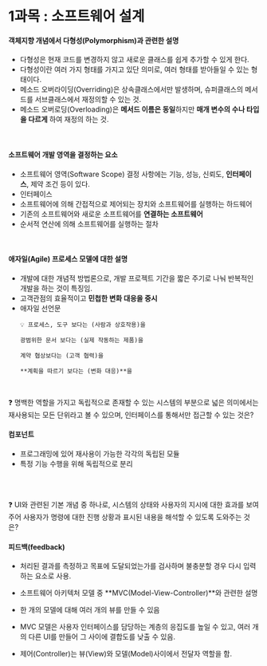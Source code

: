 # 1과목 : 소프트웨어 설계

#### 객체지향 개념에서 다형성(Polymorphism)과 관련한 설명
- 다형성은 현재 코드를 변경하지 않고 새로운 클래스를 쉽게 추가할 수 있게 한다.
- 다형성이란 여러 가지 형태를 가지고 있단 의미로, 여러 형태를 받아들일 수 있는 형태이다.
- 메소드 오버라이딩(Overriding)은 상속클래스에서만 발생하며, 슈퍼클래스의 메서드를 서브클래스에서 재정의할 수 있는 것.
- 메소드 오버로딩(Overloading)은 **메서드 이름은 동일**하지만 **매개 변수의 수나 타입을 다르게** 하여 재정의 하는 것.

<br>

#### 소프트웨어 개발 영역을 결정하는 요소
- 소프트웨어 영역(Software Scope) 결정 사항에는 기능, 성능, 신뢰도, **인터페이스**, 제약 조건 등이 있다.
- 인터페이스
- 소프트웨어에 의해 간접적으로 제어되는 장치와 소프트웨어를 실행하는 하드웨어
- 기존의 소프트웨어와 새로운 소프트웨어를 **연결하는 소프트웨어**
- 순서적 연산에 의해 소프트웨어를 실행하는 절차
        
<br>

#### 애자일(Agile) 프로세스 모델에 대한 설명
- 개발에 대한 개념적 방법론으로, 개발 프로젝트 기간을 짧은 주기로 나눠 반복적인 개발을 하는 것이 특징임.
- 고객관점의 효율적이고 **민첩한 변화 대응을 중시**
- 애자일 선언문
  ```
  💡 프로세스, 도구 보다는 (사람과 상호작용)을
  
  광범위한 문서 보다는 (실제 작동하는 제품)을
  
  계약 협상보다는 (고객 협력)을
  
  **계획을 따르기 보다는 (변화 대응)**을
  ```

<br>

❓ 명백한 역할을 가지고 독립적으로 존재할 수 있는 시스템의 부분으로 넓은 의미에서는 재사용되는 모든 단위라고 볼 수 있으며, 인터페이스를 통해서만 접근할 수 있는 것은?

#### 컴포넌트
- 프로그래밍에 있어 재사용이 가능한 각각의 독립된 모듈
- 특정 기능 수행을 위해 독립적으로 분리

<br>
<br>

❓ UI와 관련된 기본 개념 중 하나로, 시스템의 상태와 사용자의 지시에 대한 효과를 보여주어 사용자가 명령에 대한 진행 상황과 표시된 내용을 해석할 수 있도록 도와주는 것은?

#### 피드백(feedback)  
- 처리된 결과를 측정하고 목표에 도달되었는가를 검사하며 불충분할 경우 다시 입력하는 요소로 사용.


- 소프트웨어 아키텍처 모델 중 **MVC(Model-View-Controller)**와 관련한 설명
- 한 개의 모델에 대해 여러 개의 뷰를 만들 수 있음
- MVC 모델은 사용자 인터페이스를 담당하는 계층의 응집도를 높일 수 있고, 여러 개의 다른 UI를 만들어 그 사이에 결합도를 낮출 수 있음.
- 제어(Controller)는 뷰(View)와  모델(Model)사이에서 전달자 역할을 함.
